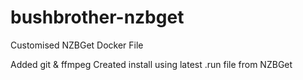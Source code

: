 # bushbrother-nzbget
Customised NZBGet Docker File

Added git & ffmpeg
Created install using latest .run file from NZBGet
